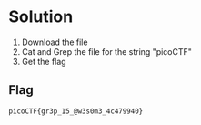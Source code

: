 # Solution

1. Download the file
2. Cat and Grep the file for the string "picoCTF"
3. Get the flag

## Flag
```
picoCTF{gr3p_15_@w3s0m3_4c479940}
```
